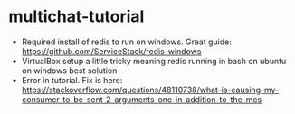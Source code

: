 # multichat-tutorial
- Required install of redis to run on windows. Great guide: https://github.com/ServiceStack/redis-windows
- VirtualBox setup a little tricky meaning redis running in bash on ubuntu on windows best solution
- Error in tutorial. Fix is here: https://stackoverflow.com/questions/48110738/what-is-causing-my-consumer-to-be-sent-2-arguments-one-in-addition-to-the-mes
